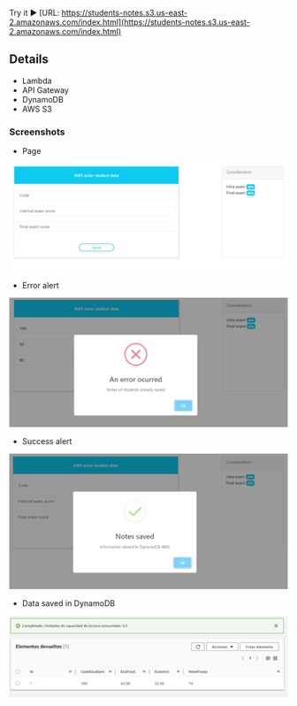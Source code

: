 Try it ▶️ [URL: https://students-notes.s3.us-east-2.amazonaws.com/index.html](https://students-notes.s3.us-east-2.amazonaws.com/index.html)
## Details
- Lambda
- API Gateway
- DynamoDB
- AWS S3

### Screenshots

- Page

![Descripción de la imagen](/screenshots/page.png)

- Error alert

![Descripción de la imagen](/screenshots/error-alert.png)

- Success alert

![Descripción de la imagen](/screenshots/success-alert.png)

- Data saved in DynamoDB

![Descripción de la imagen](/screenshots/dynamodb.png)
